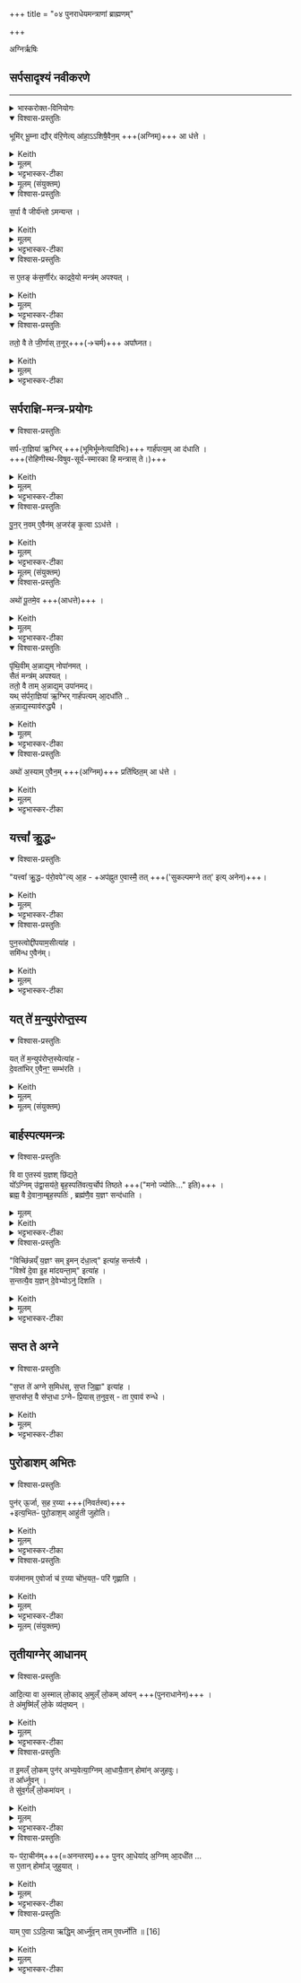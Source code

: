 +++
title = "०४ पुनराधेयमन्त्राणां ब्राह्मणम्"

+++

अग्निर्ऋषिः

## सर्पसादृश्यं नवीकरणे
_______
<details><summary>भास्करोक्त-विनियोगः</summary>

1अथ सर्पराज्ञ्यादीनां मन्त्राणां ब्राह्मणं - भूमिरित्यादि ॥ 
</details>
<details open><summary>विश्वास-प्रस्तुतिः</summary>

भूमि॑र् भू॒म्ना द्यौर् व॑रि॒णेत्य् आ॑हा॒ऽऽशिषै॒वैन॒म् +++(अग्निम्)+++ आ ध॑त्ते ।
</details>
<details><summary>Keith</summary>

'Earth in depth, sky in breadth,' he says; with this benediction he establishes it. 
</details>
<details><summary>मूलम्</summary>

भूमि॑र्भू॒म्ना द्यौर्व॑रि॒णेत्या॑हा॒ऽऽशिषै॒वैन॒मा ध॑त्ते ।
</details>
<details><summary>भट्टभास्कर-टीका</summary>

आशिषा अन्नाद्यं प्राप्तुमिच्छया ॥
</details>
<details><summary>मूलम् (संयुक्तम्)</summary>

स॒र्पा वै जीर्य॑न्तोऽमन्यन्त स ए॒तङ्क॑स॒र्णीर॑ᳵ काद्रवे॒यो मन्त्र॑मपश्य॒त्ततो॒ वै ते जी॒र्णास्त॒नूरपा᳚घ्नत
</details>
<details open><summary>विश्वास-प्रस्तुतिः</summary>

स॒र्पा वै जीर्य॑न्तो ऽमन्यन्त ।
</details>
<details><summary>Keith</summary>

The serpents thought that they were growing worn out; 
</details>
<details><summary>मूलम्</summary>

स॒र्पा वै जीर्य॑न्तोऽमन्यन्त ।
</details>
<details><summary>भट्टभास्कर-टीका</summary>

2सर्पा वा इत्यादि ॥ धिक् जरा प्राप्यतेऽस्माभिरिति सविषादां मतिमकुर्वत सर्पाः ।
</details>
<details open><summary>विश्वास-प्रस्तुतिः</summary>

स ए॒तङ् क॑स॒र्णीर॑ᳵ काद्रवे॒यो मन्त्र॑म् अपश्यत् ।
</details>
<details><summary>Keith</summary>

Kasarnira Kadraveya beheld this Mantra; 
</details>
<details><summary>मूलम्</summary>

स ए॒तङ्क॑स॒र्णीर॑ᳵ काद्रवे॒यो मन्त्र॑मपश्यत् ।
</details>
<details><summary>भट्टभास्कर-टीका</summary>

अथ तेषु कसर्णीरो नाम कश्चित्कद्रूपुत्रः स एतं भूमिर्भूम्नेत्यादिकं सर्पराज्ञ्याख्यं मन्त्रमपश्यत् । 'स्त्रीभ्यो ढक्' इति ढक् । ततस्सर्पा एतेनाग्निमादधतेति सामर्थ्याद्गम्यते ।
</details>
<details open><summary>विश्वास-प्रस्तुतिः</summary>

ततो॒ वै ते जी॒र्णास् त॒नूर्+++(→चर्म)+++ अपा᳚घ्नत।
</details>
<details><summary>Keith</summary>

then did they strike off their worn-out skins. 
</details>
<details><summary>मूलम्</summary>

ततो॒ वै ते जी॒र्णास्त॒नूरपा᳚घ्नत।
</details>
<details><summary>भट्टभास्कर-टीका</summary>

ततश्च जीर्णास्तनूरपहत्याभिनवा अलभन्तेत्यर्थः ।
</details>

## सर्पराज्ञि-मन्त्र-प्रयोगः
<details open><summary>विश्वास-प्रस्तुतिः</summary>

सर्प-रा॒ज्ञिया॑ ऋ॒ग्भिर् +++(भूमिर्भूम्नेत्यादिभिः)+++ गार्ह॑पत्य॒म् आ द॑धाति ।  
+++(रोहिणीस्थ-विषुव-सूर्य-स्मारका हि मन्त्रास् ते।)+++
</details>
<details><summary>Keith</summary>

With the verses of the queen of serpents he establishes the Garhapatya, 
</details>
<details><summary>मूलम्</summary>

सर्परा॒ज्ञिया॑ ऋ॒ग्भिर्गार्ह॑पत्य॒मा द॑धाति ।
</details>
<details><summary>भट्टभास्कर-टीका</summary>

सर्पराज्ञिया इत्यादि । गतम् ।  पृथिवी सर्पराज्ञी । यथोक्तम् - 'इयं वै सर्पतो राज्ञी' इति । तस्या ऋग्भिः भूमिर्भूम्नेत्यादिभिः । 'अपोद्धृत्य घर्मशिर एतस्य सर्पराज्ञी रोप्य गार्हपत्यमेव सर्वाभिराददीत' इत्याचार्याः । राजनशीला राज्ञी । 'कनिन्युवृष' इति कनिन्प्रत्ययः, 'ऋन्नेभ्यः' इति ङीप् । सर्पाणां राज्ञी स्वामिनी सर्पराज्ञी । 'समासस्य' इत्यन्तोदात्तत्वम् । 'उदात्तयणः' इत्येतद्बाधित्वा व्यत्ययेन । उदात्तस्वरितयोर्यणः' इति विभक्तिस्त्वर्यते ।
</details>
<details open><summary>विश्वास-प्रस्तुतिः</summary>

पु॒न॒र् न॒वम् ए॒वैन॑म् अ॒जर॑ङ् कृ॒त्वा ऽऽध॑त्ते ।
</details>
<details><summary>Keith</summary>

and so renewing it he establishes it as immortal. 
</details>
<details><summary>मूलम्</summary>

पु॒न॒र्न॒वमे॒वैन॑म॒जर॑ङ्कृ॒त्वाऽऽध॑त्ते ।
</details>
<details><summary>भट्टभास्कर-टीका</summary>

पुनर्नवमित्यादि । गतम् ।
</details>
<details><summary>मूलम् (संयुक्तम्)</summary>

अथो॑ पू॒तमे॒व पृ॑थि॒वीम॒न्नाद्य॒न्नोपा॑नम॒थ्सैतं [13]मन्त्र॑मपश्य॒त्ततो॒ वै ताम॒न्नाद्य॒मुपा॑नम॒द्यथ्स॑र्परा॒ज्ञिया॑ ऋ॒ग्भिर्गार्ह॑पत्यमा॒दधा᳚त्य॒न्नाद्य॒स्याव॑रुद्ध्या॒ अथो॑ अ॒स्यामे॒वैन॒म्प्रति॑ष्ठित॒मा ध॑त्ते॒ यत्त्वा᳚ क्रु॒द्धᳶ प॑रो॒वपेत्या॒हाप॑ह्नुत ए॒वास्मै॒ तत्पुन॒स्त्वोद्दी॑पयाम॒सीत्या॑ह॒ समि॑न्ध ए॒वैन॒य्ँयत्ते॑ म॒न्युप॑रोप्त॒स्येत्या॑ह दे॒वता॑भिरे॒व [14] ए॒न॒ꣳ॒ सम्भ॑रति
</details>
<details open><summary>विश्वास-प्रस्तुतिः</summary>

अथो॑ पू॒तमे॒व  +++(आधत्ते)+++ ।
</details>
<details><summary>Keith</summary>

Pure 
</details>
<details><summary>मूलम्</summary>

अथो॑ पू॒तमे॒व  +++(आधत्ते)+++ ।
</details>
<details><summary>भट्टभास्कर-टीका</summary>

अथो अपिच पूतमेवाधत्ते । येनायमृद्धिहेतुर्भवति इत्यादि हेतुश्च न भवति ।
</details>
<details open><summary>विश्वास-प्रस्तुतिः</summary>

पृ॑थि॒वीम् अ॒न्नाद्य॒म् नोपा॑नमत्  ।  
सैतं मन्त्र॑म् अपश्यत् ।  
ततो॒ वै ताम् अ॒न्नाद्य॒म् उपा॑नमद्।   
यथ् स॑र्परा॒ज्ञिया॑ ऋ॒ग्भिर् गार्ह॑पत्यम् आ॒दधा᳚ति  ..  
अ॒न्नाद्य॒स्याव॑रुद्ध्यै ।
</details>
<details><summary>Keith</summary>

food did not come to the earth; she [1] beheld this Mantra; then food came to her. In that he establishes the Garhapatya with the verses of the serpent queen (it serves) for the winning of food; 
</details>
<details><summary>मूलम्</summary>

पृ॑थि॒वीम॒न्नाद्य॒म् नोपा॑नमत्  ।  
सैतं मन्त्र॑मपश्यत् ।  
ततो॒ वै ताम॒न्नाद्य॒मुपा॑नम॒द्  यथ्स॑र्परा॒ज्ञिया॑ ऋ॒ग्भिर्गार्ह॑पत्यमा॒दधा᳚ति  ..  
अ॒न्नाद्य॒स्याव॑रुद्ध्यै ।
</details>
<details><summary>भट्टभास्कर-टीका</summary>

पृथिवीमित्यादि । गतम् । 'अन्नाद्यायादधे' इति मन्त्रपदम् ।  
</details>
<details open><summary>विश्वास-प्रस्तुतिः</summary>

अथो॑ अ॒स्याम् ए॒वैन॒म् +++(अग्निम्)+++ प्रति॑ष्ठित॒म् आ ध॑त्ते ।
</details>
<details><summary>Keith</summary>

verily he establishes it firm in the (earth). 
</details>
<details><summary>मूलम्</summary>

अथो॑ अ॒स्यामे॒वैन॒म्प्रति॑ष्ठित॒मा ध॑त्ते ।
</details>
<details><summary>भट्टभास्कर-टीका</summary>

अथो अपिच अस्यां पृथिव्यां प्रतिष्ठितमाधत्ते । 'उपस्थे ते देवि' इति मन्त्रपदम् ।
</details>

## यत्त्वा᳚ क्रु॒द्धᳶ
<details open><summary>विश्वास-प्रस्तुतिः</summary>

"यत्त्वा᳚ क्रु॒द्धᳶ प॑रो॒वपे"त्य् आ॒ह - +अप॑ह्नुत ए॒वास्मै॒ तत् +++('सुकल्पमग्ने तत्' इत्य् अनेन)+++।
</details>
<details><summary>Keith</summary>

'If thee in anger I have scattered', he says; verily he conceals it from him. 
</details>
<details><summary>मूलम्</summary>

यत्त्वा᳚ क्रु॒द्धᳶ प॑रो॒वपेत्या॒हाप॑ह्नुत ए॒वास्मै॒ तत् ।
</details>
<details><summary>भट्टभास्कर-टीका</summary>

यत्त्वेति । आत्मीयम् उद्वासनात्मकं दुष्कृतम् अस्मा अग्नये **ऽपह्नुते** अपनय[पलप]ति 'सुकल्पमग्ने तत्' इति प्रच्छादयति । तद्दुष्कृतमपि त्वत्प्रसादात् सुकृतमेव भवतीति ।
</details>
<details open><summary>विश्वास-प्रस्तुतिः</summary>

पुन॒स्त्वोद्दी॑पयाम॒सीत्या॑ह ।  
समि॑न्ध ए॒वैन॑म्।
</details>
<details><summary>Keith</summary>

'Again thee we relight', he says; verily he kindles him all together. 
</details>
<details><summary>मूलम्</summary>

पुन॒स्त्वोद्दी॑पयाम॒सीत्या॑ह ।  
समि॑न्ध ए॒वैन॒॑म्।
</details>
<details><summary>भट्टभास्कर-टीका</summary>

पुनस्त्वेत्यादि । गतम् ॥
</details>

## यत् ते॑ म॒न्युप॑रोप्त॒स्य
<details open><summary>विश्वास-प्रस्तुतिः</summary>

यत् ते॑  म॒न्युप॑रोप्त॒स्येत्या॑ह -  
दे॒वता॑भिर् ए॒वैन॒ꣳ॒ सम्भ॑रति ।
</details>
<details><summary>Keith</summary>

'Whatever of thee scattered in rage', he says; verily by means of the deities [2] he unites him. 
</details>
<details><summary>मूलम्</summary>

यत् ते॑  म॒न्युप॑रोप्त॒स्येत्या॑ह ।  
दे॒वता॑भिरे॒वैन॒ꣳ॒ सम्भ॑रति ।
</details>
<details><summary>मूलम् (संयुक्तम्)</summary>

वि वा ए॒तस्य॑ य॒ज्ञश्छि॑द्यते॒ यो᳚ऽग्निमु॑द्वा॒सय॑ते॒ बृह॒स्पति॑वत्य॒र्चोप॑ तिष्ठते॒ ब्रह्म॒ वै दे॒वाना॒म्बृह॒स्पति॒र्ब्रह्म॑णै॒व य॒ज्ञꣳ सन्द॑धाति॒ विच्छि॑न्नय्ँय॒ज्ञꣳ समि॒मन्द॑धा॒त्वित्या॑ह॒ सन्त॑त्यै॒ विश्वे॑ दे॒वा इ॒ह मा॑दयन्ता॒मित्या॑ह स॒न्तत्यै॒व य॒ज्ञन्दे॒वेभ्योऽनु॑ दिशति स॒प्त ते॑ अग्ने स॒मिध॑स्स॒प्त जि॒ह्वाः [15]इत्या॑ह स॒प्तस॑प्त॒ वै स॑प्त॒धाऽग्नेᳶ प्रि॒यास्त॒नुव॒स्ता ए॒वाव॑ रुन्धे॒ पुन॑रू॒र्जा स॒ह र॒य्येत्य॒भितᳶ॑ पुरो॒डाश॒माहु॑ती जुहोति॒ यज॑मानमे॒वोर्जा च॑ र॒य्या चो॑भ॒यत॒ᳶ परि॑ गृह्णाति 
</details>


## बार्हस्पत्यमन्त्रः
<details open><summary>विश्वास-प्रस्तुतिः</summary>

वि वा ए॒तस्य॑ य॒ज्ञश् छि॑द्यते॒   
यो᳚ऽग्निम् उ॑द्वा॒सय॑ते॒ बृह॒स्पति॑वत्य॒र्चोप॑ तिष्ठते +++("मनो ज्योतिः…" इति)+++ ।   
ब्रह्म॒ वै दे॒वाना॒म्बृह॒स्पतिः॑ , ब्रह्म॑णै॒व य॒ज्ञꣳ सन्द॑धाति ।  
</details>
<details><summary>मूलम्</summary>

वि वा ए॒तस्य॑ य॒ज्ञश्छि॑द्यते॒  
यो᳚ऽग्निमु॑द्वा॒सय॑ते।  
बृह॒स्पति॑वत्य॒र्चोप॑ तिष्ठते ।   
ब्रह्म॒ वै दे॒वाना॒म् बृह॒स्पतिः॑ , ब्रह्म॑णै॒व य॒ज्ञꣳ सन्द॑धाति ।  
</details>
<details><summary>Keith</summary>

The sacrifice of him who removes the fire is split; he pays reverence with a verse containing the word Brhaspati; Brhaspati is the holy power (Brahman) of the gods; verily by holy power (Brahman) he unites the sacrifice. 
</details>
<details><summary>भट्टभास्कर-टीका</summary>

3वि वा एतस्येत्यादि ॥ 'मनो ज्योतिः' इत्येषा बृहस्पतिवती ऋक् । 'छन्दसीरः' इति मतुपो वत्वम् । बृहस्पतिशब्दस्याद्युदात्तत्वम् ।
</details>
<details open><summary>विश्वास-प्रस्तुतिः</summary>

"विच्छि॑न्नय्ँ य॒ज्ञꣳ सम् इ॒मन् द॑धा॒त्व्" इत्या॑ह॒ सन्त॑त्यै ।  
"विश्वे॑ दे॒वा इ॒ह मा॑दयन्ता॒म्" इत्या॑ह ।  
स॒न्तत्यै॒व य॒ज्ञन् दे॒वेभ्योऽनु॑ दिशति ।
</details>
<details><summary>Keith</summary>

'May he unite this scattered sacrifice', he says, for continuity, 'May the All-gods rejoice herein', he says; verily continuing the sacrifice he points it out to the gods. 
</details>
<details><summary>मूलम्</summary>

विच्छि॑न्नय्ँय॒ज्ञꣳ समि॒मन्द॑धा॒त्वित्या॑ह॒ सन्त॑त्यै ।  
विश्वे॑ दे॒वा इ॒ह मा॑दयन्ता॒मित्या॑ह ।  
स॒न्तत्यै॒व य॒ज्ञन्दे॒वेभ्योऽनु॑ दिशति ।
</details>
<details><summary>भट्टभास्कर-टीका</summary>

विश्वे देवा इति । विच्छिन्नयज्ञं सन्तत्यैव सन्धाय सन्ततमिहेति देवेभ्योनुदिशति ज्ञापयति ।
</details>


## सप्त ते अग्ने
<details open><summary>विश्वास-प्रस्तुतिः</summary>

"स॒प्त ते॑ अग्ने स॒मिध॑स्, स॒प्त जि॒ह्वा" इत्या॑ह ।  
स॒प्तस॑प्त॒ वै स॑प्त॒धा ऽग्नेᳶ प्रि॒यास् त॒नुव॒स् - ता ए॒वाव॑ रुन्धे ।
</details>
<details><summary>Keith</summary>

'Seven are thy kindling-sticks, O Agni, seven thy tongues' [3], he says, for sevenfold in seven-wise are the dear forms of Agni; verily he wins them. 
</details>
<details><summary>मूलम्</summary>

स॒प्त ते॑ अग्ने स॒मिध॑स्स॒प्त जि॒ह्वा इत्या॑ह ।  
स॒प्तस॑प्त॒ वै स॑प्त॒धाऽग्नेᳶ प्रि॒यास्त॒नुव॒स्ता ए॒वाव॑ रुन्धे ।
</details>
<details><summary>भट्टभास्कर-टीका</summary>

सप्त त इति । समिदादयस्सप्तसप्त प्रत्येकं सप्तसङ्ख्याः सप्तधा सर्वा अपि सप्तधा भिन्नाः अग्नेः प्रियास्तनुवः तनुवत् मूर्तिरिव प्रधानभूताः अग्नेस्तास्सर्वाः अवरुन्धे स्वाभिमतसाधनतया लभते ।
</details>

## पुरोडाशम् अभितः
<details open><summary>विश्वास-प्रस्तुतिः</summary>

पुन॑र् ऊ॒र्जा, स॒ह र॒य्या +++(निवर्तस्व)+++   
+इत्य॒भितᳶ॑ पुरो॒डाश॒म् आहु॑ती जुहोति।
</details>
<details><summary>Keith</summary>

'Return with strength', 'Return with wealth', (with these words) he offers oblations on either side of the sacrificial cake; 
</details>
<details><summary>मूलम्</summary>

पुन॑रू॒र्जा  +++(निवर्तस्व)+++  
र॒य्येत्य॒भितᳶ॑ पुरो॒डाश॒माहु॑ती जुहोति।
</details>
<details><summary>भट्टभास्कर-टीका</summary>

पुनरूर्जेति । 'पुनरूर्जा निवर्तस्व' 'सह रय्या नि वर्तस्व' इति मन्त्राभ्यामभितः पुरोडाशमाहुती जुहोति पुरस्तादुर्परिष्टाच्च । 'अभितःपरितः' इति द्वितीया ।
</details>
<details open><summary>विश्वास-प्रस्तुतिः</summary>

यज॑मानम् ए॒वोर्जा च॑ र॒य्या चो॑भ॒यत॒ᳶ परि॑ गृह्णाति ।
</details>
<details><summary>Keith</summary>

verily with strength and with wealth he surrounds on either side the sacrificer. 
</details>
<details><summary>मूलम्</summary>

यज॑मानमे॒वोर्जा च॑ र॒य्या चो॑भ॒यत॒ᳶ परि॑ गृह्णाति ।
</details>
<details><summary>भट्टभास्कर-टीका</summary>

यजमानमेवेत्यादि । 'सावेकाचः' इत्येकत्रोदात्तत्वम् । 'उदात्तयणः' इतीतरत्र ॥
</details>
<details><summary>मूलम् (संयुक्तम्)</summary>

आदि॒त्या वा अ॒स्माल्लो॒काद॒मुल्ँलो॒कमा॑य॒न्ते॑ऽमुष्मि॑ल्ँलो॒के व्य॑तृष्य॒न्त इ॒मल्ँलो॒कम्पुन॑रभ्य॒वेत्या॒ग्निमा॒धायै॒तान् होमा॑नजुहवु॒स्त आ᳚र्ध्नुव॒न्ते सु॑व॒र्गल्ँलो॒कमा॑य॒न्यᳶ प॑रा॒चीन॑म्पुनरा॒धेया॑द॒ग्निमा॒दधी॑त॒ स ए॒तान् होमा᳚ञ्जुहुया॒द्यामे॒वाऽऽदि॒त्या ऋद्धि॒मार्ध्नु॑व॒न्तामे॒वर्ध्नो॑ति ॥
</details>

## तृतीयाग्नेर् आधानम्
<details open><summary>विश्वास-प्रस्तुतिः</summary>

आदि॒त्या वा अ॒स्माल् लो॒काद् अ॒मुल्ँ लो॒कम् आ॑यन् +++(पुनराधानेन)+++ ।  
ते अ॑मुष्मि॑ल्ँ लो॒के व्य॑तृष्यन् ।  
</details>
<details><summary>Keith</summary>

The Adityas went from this world to yonder world, they were thirsty in yonder world, 
</details>
<details><summary>मूलम्</summary>

आदि॒त्या वा अ॒स्माल्लो॒काद॒मुल्ँलो॒कमा॑यन् ।  
ते अ॑मुष्मि॑ल्ँलो॒के व्य॑तृष्यन् ।  
</details>
<details><summary>भट्टभास्कर-टीका</summary>

4आदित्या इत्यादि ॥ भूलोकाद्द्योलोकं गताः ऋद्ध्यर्थं कृत-पुनर्-आधानाः आदित्याः । तत्र च ते **व्यतृष्यन्** भूयोपि ऋद्ध्य्-अभावेन विविधं तृष्यन्तोभवन् । तृषा पिपासायां दैवादिकः ।
</details>
<details open><summary>विश्वास-प्रस्तुतिः</summary>

त इ॒मल्ँ लो॒कम् पुन॑र् अभ्य॒वेत्या॒ग्निम् आ॒धायै॒तान् होमा॑न् अजुहवुः।  
त आ᳚र्ध्नुवन् ।   
ते सु॑व॒र्गल्ँ लो॒कमा॑यन् ।
</details>
<details><summary>Keith</summary>

having returned to this world and having established the fire, they offered these oblations; they prospered, they went to the world of heaven. 
</details>
<details><summary>मूलम्</summary>

त इ॒मल्ँलो॒कम्पुन॑रभ्य॒वेत्या॒ग्निमा॒धायै॒तान् होमा॑नजुहवुः।  
त आ᳚र्ध्नुवन् ।   
ते सु॑व॒र्गल्ँ लो॒कमा॑यन् ।
</details>
<details><summary>भट्टभास्कर-टीका</summary>

ततस्ते पुनरपि इममेव लोकमभ्यवेत्य अभ्यावृत्य तृतीयम् अग्निम् आधाय एतान् 'लेकः' इत्यादीन् होमानजुहवुः ऋद्धाः स्वगं गताः ।
</details>
<details open><summary>विश्वास-प्रस्तुतिः</summary>

यᳶ प॑रा॒चीन॑म्+++(=अनन्तरम्)+++ पुनर् आ॒धेया॑द् अ॒ग्निम् आ॒दधी॑त ...   
स ए॒तान् होमा᳚ञ् जुहुयात् ।
</details>
<details><summary>Keith</summary>

He, who establishes a fire after the second establishment, should offer these oblations; 
</details>
<details><summary>मूलम्</summary>

यᳶ प॑रा॒चीन॑म्पुनरा॒धेया॑द॒ग्निमा॒दधी॑त ...   
स ए॒तान् होमा᳚ञ्जुहुयात् ।
</details>
<details><summary>भट्टभास्कर-टीका</summary>

य इत्यादि । पराचीनं पुनराधेयात् पुनराधेयानन्तरं तृतीयमित्यर्थः ।
</details>
<details open><summary>विश्वास-प्रस्तुतिः</summary>

याम् ए॒वा ऽऽदि॒त्या ऋद्धि॒म् आर्ध्नु॑व॒न् ताम् ए॒वर्ध्नो॑ति ॥ [16]
</details>
<details><summary>Keith</summary>

be prospers with the prosperity where with the Adityas prospered.
</details>
<details><summary>मूलम्</summary>

यामे॒वाऽऽदि॒त्या ऋद्धि॒मार्ध्नु॑व॒न्तामे॒वर्ध्नो॑ति ॥ [16]
</details>
<details><summary>भट्टभास्कर-टीका</summary>

यामित्यादि । अयमृध्नोतिः ऋद्धौ च वर्तते यथा ऋध्नुवन्तीति । ऋद्धिकर्मिकायां च प्राप्तौ ऋद्धिमार्ध्नुवन्निति । तत्र पोषं पुष्णातीतिवत्प्राप्तिमात्रप्रवृत्तिर्द्वितीयो द्रष्टव्यः ॥

इति पञ्चमे चतुर्थोनुवाकः ॥
</details>

